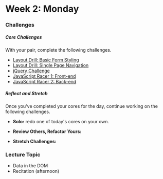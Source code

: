 # Week 2: Monday

### Challenges

##### Core Challenges
With your pair, complete the following challenges.

- [Layout Drill: Basic Form Styling]()
- [Layout Drill: Single Page Navigation]()
- [jQuery Challenge]()
- [JavaScript Racer 1: Front-end]()
- [JavaScript Racer 2: Back-end]()

##### Reflect and Stretch
Once you've completed your cores for the day, continue working on the following challenges.

- **Solo:** redo one of today's cores on your own.

- **Review Others, Refactor Yours:**

- **Stretch Challenges:**

### Lecture Topic
* Data in the DOM
* Recitation (afternoon)
